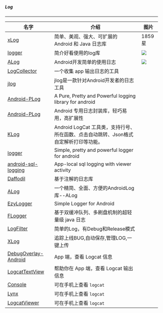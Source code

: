 
##### Log

------

|名字|介绍|图片|
|-----|-----|-----|
|[xLog](https://github.com/elvishew/xLog)|简单、美观、强大、可扩展的 Android 和 Java 日志库|1859星|https://raw.githubusercontent.com/elvishew/XLog/master/images/classic_log.png|
|[logger](https://github.com/orhanobut/logger)|简介好看使用的log库|![](https://raw.githubusercontent.com/orhanobut/logger/master/art/logger_output.png)|
|[ALog](https://github.com/Blankj/ALog)|Android开发简单的使用日志|![](https://raw.githubusercontent.com/Blankj/ALog/master/art/alog.gif)|
|[LogCollector](https://github.com/ljuns/LogCollector)|一个收集 app 输出日志的工具||
|[jlog]( https://github.com/JiongBull/jlog)|jlog是一款针对Android开发者的日志工具||
|[Android-PLog]( https://github.com/JumeiRdGroup/Android-PLog)|A Pure, Pretty and Powerful logging library for android||
|[Android-PLog]( https://github.com/Muyangmin/Android-PLog)|Android 专用日志封装库，轻巧易用，高扩展性||
|[KLog]( https://github.com/ZhaoKaiQiang/KLog)|Android LogCat 工具类，支持行号、所在函数、点击自动跳转、Json格式自定解析打印等功能。||
|[logger]( https://github.com/orhanobut/logger)|Simple, pretty and powerful logger for android||
|[android-sql-logging](https://github.com/explodes/android-sql-logging)|App-local sql logging with viewer activity||
|[Daffodil](https://github.com/saymagic/Daffodil)|基于注解的日志库||
|[ALog](https://github.com/Blankj/ALog)|一个精简、全面、方便的AndroidLog库--ALog||
|[EzyLogger](https://github.com/afiqiqmal/EzyLogger)|Simple Logger for Android||
|[FLogger](https://github.com/cyfonly/FLogger)|基于双缓冲队列、多刷盘机制的超轻量级 java 日志||
|[LogFilter](https://github.com/smart-fun/LogFilter)|简单的Log，有Debug和Release模式||
|[XLog](https://github.com/Qiu800820/XLog)|追踪上线BUG,自动保存,管理LOG,一键上传||
|[DebugOverlay-Android](https://github.com/Manabu-GT/DebugOverlay-Android)|App 端，查看 Logcat 信息||
|[LogcatTextView](https://github.com/munix/LogcatTextView)|帮助你在 App 端，查看 Logcat 输出信息|| 
|[Console](https://github.com/jraska/Console)|可在手机上查看 `logcat`||
|[Lynx](https://github.com/pedrovgs/Lynx)|可在手机上查看 `logcat`||
|[LogcatViewer]( https://github.com/fatangare/LogcatViewer)|可在手机上查看 `logcat`||